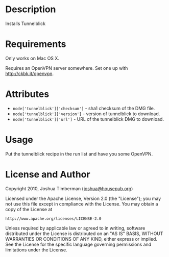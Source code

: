 Description
===========

Installs Tunnelblick

Requirements
============

Only works on Mac OS X.

Requires an OpenVPN server somewhere. Set one up with http://ckbk.it/openvpn.

Attributes
==========

* `node['tunnelblick']['checksum']` - sha1 checksum of the DMG file.
* `node['tunnelblick']['version']` - version of tunnelblick to download.
* `node['tunnelblick']['url']` - URL of the tunnelblick DMG to download.

Usage
=====

Put the tunnelblick recipe in the run list and have you some OpenVPN.

License and Author
==================

Copyright 2010, Joshua Timberman (<joshua@housepub.org>)

Licensed under the Apache License, Version 2.0 (the "License");
you may not use this file except in compliance with the License.
You may obtain a copy of the License at

    http://www.apache.org/licenses/LICENSE-2.0

Unless required by applicable law or agreed to in writing, software
distributed under the License is distributed on an "AS IS" BASIS,
WITHOUT WARRANTIES OR CONDITIONS OF ANY KIND, either express or implied.
See the License for the specific language governing permissions and
limitations under the License.
